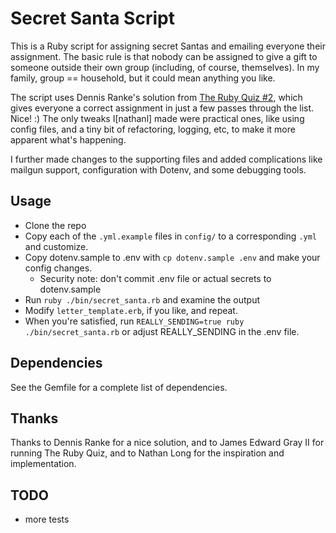 # Secret Santa Script

This is a Ruby script for assigning secret Santas and emailing everyone their assignment. The basic rule is that nobody can be assigned to give a gift to someone outside their own group (including, of course, themselves). In my family, group == household, but it could mean anything you like.

The script uses Dennis Ranke's solution from [The Ruby Quiz #2](http://www.rubyquiz.com/quiz2.html), which gives everyone a correct assignment in just a few passes through the list. Nice! :) The only tweaks I[nathanl] made were practical ones, like using config files, and a tiny bit of refactoring, logging, etc, to make it more apparent what's happening.

I further made changes to the supporting files and added complications like mailgun support, configuration with Dotenv, and some debugging tools. 

## Usage

- Clone the repo
- Copy each of the `.yml.example` files in `config/` to a corresponding `.yml` and customize.
- Copy dotenv.sample to .env with `cp dotenv.sample .env` and make your config changes.
  - Security note: don't commit .env file or actual secrets to dotenv.sample
- Run `ruby ./bin/secret_santa.rb` and examine the output
- Modify `letter_template.erb`, if you like, and repeat.
- When you're satisfied, run `REALLY_SENDING=true ruby ./bin/secret_santa.rb` or adjust REALLY_SENDING in the .env file.

## Dependencies

See the Gemfile for a complete list of dependencies. 

## Thanks

Thanks to Dennis Ranke for a nice solution, and to James Edward Gray II for running The Ruby Quiz, and to Nathan Long for the inspiration and implementation. 

## TODO

- more tests


